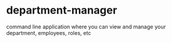 # department-manager
command line application where you can view and manage your department, employees, roles, etc
